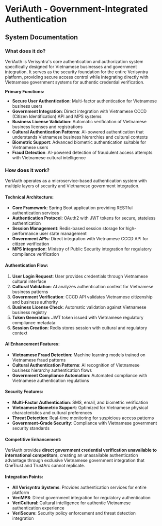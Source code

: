 # VeriAuth - Government-Integrated Authentication
## System Documentation

### **What does it do?**

VeriAuth is Verisyntra's core authentication and authorization system specifically designed for Vietnamese businesses and government integration. It serves as the security foundation for the entire Verisyntra platform, providing secure access control while integrating directly with Vietnamese government systems for authentic credential verification.

**Primary Functions:**
- **Secure User Authentication**: Multi-factor authentication for Vietnamese business users
- **Government Integration**: Direct integration with Vietnamese CCCD (Citizen Identification) API and MPS systems
- **Business License Validation**: Automatic verification of Vietnamese business licenses and registrations
- **Cultural Authentication Patterns**: AI-powered authentication that understands Vietnamese business hierarchies and cultural contexts
- **Biometric Support**: Advanced biometric authentication suitable for Vietnamese users
- **Fraud Detection**: AI-powered detection of fraudulent access attempts with Vietnamese cultural intelligence

### **How does it work?**

VeriAuth operates as a microservice-based authentication system with multiple layers of security and Vietnamese government integration.

#### **Technical Architecture:**
- **Core Framework**: Spring Boot application providing RESTful authentication services
- **Authentication Protocol**: OAuth2 with JWT tokens for secure, stateless authentication
- **Session Management**: Redis-based session storage for high-performance user state management
- **Government APIs**: Direct integration with Vietnamese CCCD API for citizen verification
- **MPS Integration**: Ministry of Public Security integration for regulatory compliance verification

#### **Authentication Flow:**
1. **User Login Request**: User provides credentials through Vietnamese cultural interface
2. **Cultural Validation**: AI analyzes authentication context for Vietnamese business patterns
3. **Government Verification**: CCCD API validates Vietnamese citizenship and business authority
4. **Business License Check**: Automatic validation against Vietnamese business registry
5. **Token Generation**: JWT token issued with Vietnamese regulatory compliance metadata
6. **Session Creation**: Redis stores session with cultural and regulatory context

#### **AI Enhancement Features:**
- **Vietnamese Fraud Detection**: Machine learning models trained on Vietnamese fraud patterns
- **Cultural Authentication Patterns**: AI recognition of Vietnamese business hierarchy authentication flows
- **Government Compliance Automation**: Automated compliance with Vietnamese authentication regulations

#### **Security Features:**
- **Multi-Factor Authentication**: SMS, email, and biometric verification
- **Vietnamese Biometric Support**: Optimized for Vietnamese physical characteristics and cultural preferences
- **Threat Detection**: Real-time monitoring for suspicious access patterns
- **Government-Grade Security**: Compliance with Vietnamese government security standards

#### **Competitive Enhancement:**
VeriAuth provides **direct government credential verification unavailable to international competitors**, creating an unassailable authentication advantage through exclusive Vietnamese government integration that OneTrust and TrustArc cannot replicate.

#### **Integration Points:**
- **All Verisyntra Systems**: Provides authentication services for entire platform
- **VeriMPS**: Direct government integration for regulatory authentication
- **VeriCultural**: Cultural intelligence for authentic Vietnamese authentication experience
- **VeriSecure**: Security policy enforcement and threat detection integration